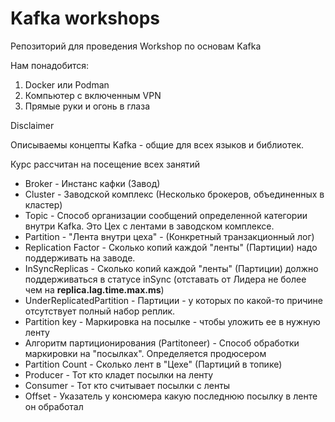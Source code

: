# Kafka workshops

Репозиторий для проведения Workshop по основам Kafka

Нам понадобится:

1. Docker или Podman
2. Компьютер с включенным VPN
3. Прямые руки и огонь в глаза

Disclaimer

Описываемы концепты Kafka - общие для всех языков и библиотек.

Курс рассчитан на посещение всех занятий

* Broker - Инстанс кафки (Завод)
* Cluster - Заводской комплекс (Несколько брокеров, объединенных в кластер)
* Topic - Способ организации сообщений определенной категории внутри Kafkа. Это Цех с лентами в заводском комплексе.
* Partition - "Лента внутри цеха" - (Конкретный транзакционный лог)
* Replication Factor - Сколько копий каждой "ленты" (Партиции) надо поддерживать на заводе.
* InSyncReplicas - Сколько копий каждой "ленты" (Партиции) должно поддерживаться в статусе inSync (отставать от Лидера не более чем на **replica.lag.time.max.ms**)
* UnderReplicatedPartition - Партиции - у которых по какой-то причине отсутствует полный набор реплик.
* Partition key - Маркировка на посылке - чтобы уложить ее в нужную ленту
* Алгоритм партиционирования (Partitoneer) - Способ обработки маркировки на "посылках". Определяется продюсером
* Partition Count - Сколько лент в "Цехе" (Партиций в топике)
* Producer - Тот кто кладет посылки на ленту
* Consumer - Тот кто считывает посылки с ленты
* Offset - Указатель у консюмера какую последнюю посылку в ленте он обработал
